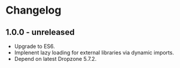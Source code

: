 # Changelog


## 1.0.0 - unreleased

- Upgrade to ES6.
- Implenent lazy loading for external libraries via dynamic imports.
- Depend on latest Dropzone 5.7.2.

